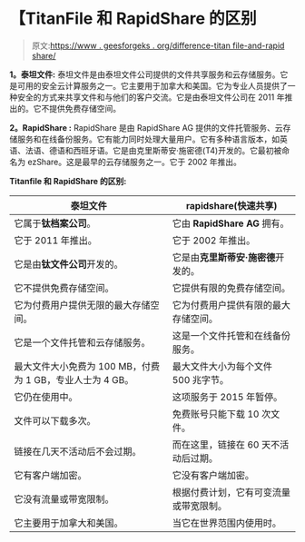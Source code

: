 # 【TitanFile 和 RapidShare 的区别

> 原文:[https://www . geesforgeks . org/difference-titan file-and-rapid share/](https://www.geeksforgeeks.org/difference-between-titanfile-and-rapidshare/)

**1。泰坦文件:**
泰坦文件是由泰坦文件公司提供的文件共享服务和云存储服务。它是可用的安全云计算服务之一。它主要用于加拿大和美国。它为专业人员提供了一种安全的方式来共享文件和与他们的客户交流。它是由泰坦文件公司在 2011 年推出的。它不提供免费存储空间。

**2。RapidShare :**
RapidShare 是由 RapidShare AG 提供的文件托管服务、云存储服务和在线备份服务。它有能力同时处理大量用户。它有多种语言版本，如英语、法语、德语和西班牙语。它是由克里斯蒂安·施密德(T4)开发的。它最初被命名为 ezShare。这是最早的云存储服务之一。它于 2002 年推出。

**Titanfile 和 RapidShare 的区别:**

<center>

| 泰坦文件 | rapidshare(快速共享) |
| --- | --- |
| 它属于**钛档案公司**。 | 它由 **RapidShare AG** 拥有。 |
| 它于 2011 年推出。 | 它于 2002 年推出。 |
| 它是由**钛文件公司**开发的。 | 它是由**克里斯蒂安·施密德**开发的。 |
| 它不提供免费存储空间。 | 它提供有限的免费存储空间。 |
| 它为付费用户提供无限的最大存储空间。 | 它为付费用户提供有限的最大存储空间。 |
| 它是一个文件托管和云存储服务。 | 这是一个文件托管和在线备份服务。 |
| 最大文件大小免费为 100 MB，付费为 1 GB，专业人士为 4 GB。 | 最大文件大小为每个文件 500 兆字节。 |
| 它仍在使用中。 | 这项服务于 2015 年暂停。 |
| 文件可以下载多次。 | 免费账号只能下载 10 次文件。 |
| 链接在几天不活动后不会过期。 | 而在这里，链接在 60 天不活动后过期。 |
| 它有客户端加密。 | 它没有客户端加密。 |
| 它没有流量或带宽限制。 | 根据付费计划，它有可变流量或带宽限制。 |
| 它主要用于加拿大和美国。 | 当它在世界范围内使用时。 |

</center>